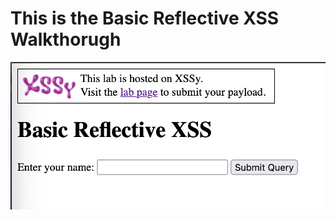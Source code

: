 # This is the Basic Reflective XSS Walkthorugh


![Image Alt Text](./images/basicReflectiveXSS/image1.png)
